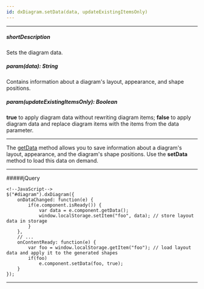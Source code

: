 ```yaml
---
id: dxDiagram.setData(data, updateExistingItemsOnly)
---
```

---
##### shortDescription
Sets the diagram data.

##### param(data): String
Contains information about a diagram's layout, appearance, and shape positions.

##### param(updateExistingItemsOnly): Boolean
**true** to apply diagram data without rewriting diagram items;
**false** to apply diagram data and replace diagram items with the items from the data parameter.

---
The [getData](/api-reference/10%20UI%20Widgets/dxDiagram/3%20Methods/getData().md '{basewidgetpath}/Methods/#getData') method allows you to save information about a diagram's layout, appearance, and the diagram's shape positions. Use the **setData** method to load this data on demand.

---
#####jQuery

    <!--JavaScript-->
    $("#diagram").dxDiagram({
        onDataChanged: function(e) { 
            if(e.component.isReady()) {
                var data = e.component.getData();
                window.localStorage.setItem("foo", data); // store layout data in storage
            }
        },
        // ...
        onContentReady: function(e) { 
            var foo = window.localStorage.getItem("foo"); // load layout data and apply it to the generated shapes
            if(foo)
                e.component.setData(foo, true);
        }
    });

---